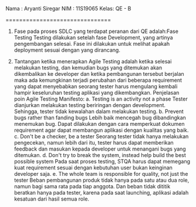 Nama : Aryanti Siregar
NIM  : 11S19065
Kelas: QE - B

===============================

1. Fase pada proses SDLC yang terdapat peranan dari QE adalah:Fase Testing
   Testing dilakukan setelah fase Development, yang artinya pengembangan selesai. Fase ini dilakukan untuk melihat apakah deployment sesuai dengan yang dirancang. 
   
2. Tantangan ketika menerapkan Agile Testing adalah ketika selesai melakukan testing, dan kemudian bugs yang ditemukan akan dikembalikan ke developer dan ketika pembangunan tersebut berjalan maka ada kemungkinan terjadi perubahan dari beberapa requirement yang dapat menyebabkan seorang tester harus mengulang kembali hampir keseluruhan testing aplikasi yang dikembangkan.
   Penjelasan poin Agile Testing Manifesto:
   a. Testing is an activity not a phase
      Tester dianjurkan melakukan testing beriringan dengan development. Sehingga, tester tidak kewalahan dalam melakukan testing.
   b. Prevent bugs rather than fanding bugs
      Lebih baik mencegah bug dibandingkan menemukan bug. Dapat dilakukan dengan cara memperkuat dokumen requirement agar dapat membangun aplikasi dengan kualitas yang baik.
   c. Don't be a checker, be a tester
      Seorang tester tidak hanya melakukan pengecekan, namun lebih dari itu, tester harus dapat memberikan feedback dan masukan kepada developer untuk menangani bugs yang ditemukan.
   d. Don't try to break the system, instead help build the best possible system
      Pada saat proses testing, STQA harus dapat memegang kuat requirement sesuai dengan kebutuhan user bukan keinginan developer saja.
   e. The whole team is responsible for quality, not just the tester
      Beban pembangunan produk tidak hanya pada satu atau dua role, namun bagi sama rata pada tiap anggota. Dan beban tidak dititik  beratkan hanya pada tester, karena pada saat launching, aplikasi adalah kesatuan dari hasil semua role.